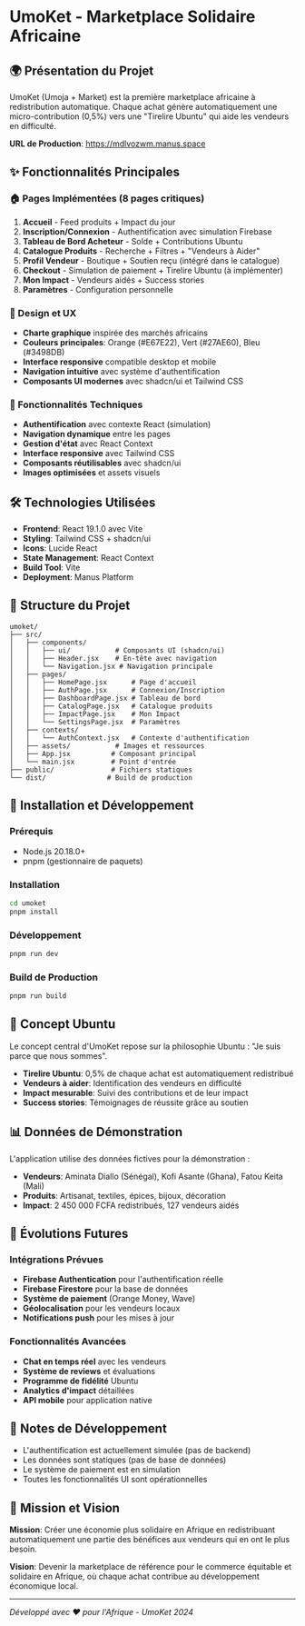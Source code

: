 # UmoKet - Marketplace Solidaire Africaine

## 🌍 Présentation du Projet

UmoKet (Umoja + Market) est la première marketplace africaine à redistribution automatique. Chaque achat génère automatiquement une micro-contribution (0,5%) vers une "Tirelire Ubuntu" qui aide les vendeurs en difficulté.

**URL de Production**: https://mdlvozwm.manus.space

## ✨ Fonctionnalités Principales

### 🏠 Pages Implémentées (8 pages critiques)

1. **Accueil** - Feed produits + Impact du jour
2. **Inscription/Connexion** - Authentification avec simulation Firebase
3. **Tableau de Bord Acheteur** - Solde + Contributions Ubuntu
4. **Catalogue Produits** - Recherche + Filtres + "Vendeurs à Aider"
5. **Profil Vendeur** - Boutique + Soutien reçu (intégré dans le catalogue)
6. **Checkout** - Simulation de paiement + Tirelire Ubuntu (à implémenter)
7. **Mon Impact** - Vendeurs aidés + Success stories
8. **Paramètres** - Configuration personnelle

### 🎨 Design et UX

- **Charte graphique** inspirée des marchés africains
- **Couleurs principales**: Orange (#E67E22), Vert (#27AE60), Bleu (#3498DB)
- **Interface responsive** compatible desktop et mobile
- **Navigation intuitive** avec système d'authentification
- **Composants UI modernes** avec shadcn/ui et Tailwind CSS

### 🔧 Fonctionnalités Techniques

- **Authentification** avec contexte React (simulation)
- **Navigation dynamique** entre les pages
- **Gestion d'état** avec React Context
- **Interface responsive** avec Tailwind CSS
- **Composants réutilisables** avec shadcn/ui
- **Images optimisées** et assets visuels

## 🛠️ Technologies Utilisées

- **Frontend**: React 19.1.0 avec Vite
- **Styling**: Tailwind CSS + shadcn/ui
- **Icons**: Lucide React
- **State Management**: React Context
- **Build Tool**: Vite
- **Deployment**: Manus Platform

## 📁 Structure du Projet

```
umoket/
├── src/
│   ├── components/
│   │   ├── ui/           # Composants UI (shadcn/ui)
│   │   ├── Header.jsx    # En-tête avec navigation
│   │   └── Navigation.jsx # Navigation principale
│   ├── pages/
│   │   ├── HomePage.jsx      # Page d'accueil
│   │   ├── AuthPage.jsx      # Connexion/Inscription
│   │   ├── DashboardPage.jsx # Tableau de bord
│   │   ├── CatalogPage.jsx   # Catalogue produits
│   │   ├── ImpactPage.jsx    # Mon Impact
│   │   └── SettingsPage.jsx  # Paramètres
│   ├── contexts/
│   │   └── AuthContext.jsx   # Contexte d'authentification
│   ├── assets/           # Images et ressources
│   ├── App.jsx          # Composant principal
│   └── main.jsx         # Point d'entrée
├── public/              # Fichiers statiques
└── dist/               # Build de production
```

## 🚀 Installation et Développement

### Prérequis
- Node.js 20.18.0+
- pnpm (gestionnaire de paquets)

### Installation
```bash
cd umoket
pnpm install
```

### Développement
```bash
pnpm run dev
```

### Build de Production
```bash
pnpm run build
```

## 🌟 Concept Ubuntu

Le concept central d'UmoKet repose sur la philosophie Ubuntu : "Je suis parce que nous sommes". 

- **Tirelire Ubuntu**: 0,5% de chaque achat est automatiquement redistribué
- **Vendeurs à aider**: Identification des vendeurs en difficulté
- **Impact mesurable**: Suivi des contributions et de leur impact
- **Success stories**: Témoignages de réussite grâce au soutien

## 📊 Données de Démonstration

L'application utilise des données fictives pour la démonstration :
- **Vendeurs**: Aminata Diallo (Sénégal), Kofi Asante (Ghana), Fatou Keita (Mali)
- **Produits**: Artisanat, textiles, épices, bijoux, décoration
- **Impact**: 2 450 000 FCFA redistribués, 127 vendeurs aidés

## 🔮 Évolutions Futures

### Intégrations Prévues
- **Firebase Authentication** pour l'authentification réelle
- **Firebase Firestore** pour la base de données
- **Système de paiement** (Orange Money, Wave)
- **Géolocalisation** pour les vendeurs locaux
- **Notifications push** pour les mises à jour

### Fonctionnalités Avancées
- **Chat en temps réel** avec les vendeurs
- **Système de reviews** et évaluations
- **Programme de fidélité** Ubuntu
- **Analytics d'impact** détaillées
- **API mobile** pour application native

## 📝 Notes de Développement

- L'authentification est actuellement simulée (pas de backend)
- Les données sont statiques (pas de base de données)
- Le système de paiement est en simulation
- Toutes les fonctionnalités UI sont opérationnelles

## 🎯 Mission et Vision

**Mission**: Créer une économie plus solidaire en Afrique en redistribuant automatiquement une partie des bénéfices aux vendeurs qui en ont le plus besoin.

**Vision**: Devenir la marketplace de référence pour le commerce équitable et solidaire en Afrique, où chaque achat contribue au développement économique local.

---

*Développé avec ❤️ pour l'Afrique - UmoKet 2024*

